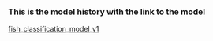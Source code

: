 ### This is the model history with the link to the model
[fish_classification_model_v1](https://drive.google.com/file/d/1P9TZFo9tfZxbcXjE-amh1mpKbixeMOw4/view?usp=drive_link)
